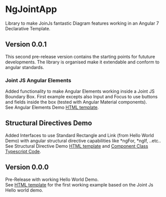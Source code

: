 # NgJointApp

Library to make JoinJs fantastic Diagram features working in an Angular 7 Declarative Template.  

## Version 0.0.1

This second pre-release version contains the starting points for fututure developments. The library is organised make it extendable and conform to angular standards.

### Joint JS Angular Elements

Added functionality to make Angular Elements working inside a Joint JS Boundary Box. First example excepts also Input and Focus to use buttons and fields inside the box (tested with Angular Material components).  
See Angular Elements Demo [HTML template](./src/app/angular-elements-demo/angular-elements-demo.component.html).

## Structural Directives Demo

Added Interfaces to use Standard Rectangle and Link (from Hello World Demo) with angular structural directive capabilities like *ngFor, *ngIf, ..etc..  
See Structural Directive Demo [HTML template](src/app/struct-dir-demo/struct-dir-demo.component.html) and [Component Class Typescript Code](src/app/struct-dir-demo/struct-dir-demo.component.ts).

## Version 0.0.0

Pre-Release with working Hello World Demo.  
See [HTML template](src/app/hello-world-demo/hello-world-demo.component.html) for the first working example based on the Joint Js Hello world demo.
